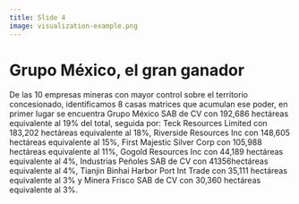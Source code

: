 ```yaml
---
title: Slide 4
image: visualization-example.png
---
```


# Grupo México, el gran ganador

De las 10 empresas mineras con mayor control sobre el territorio concesionado, identificamos 8 casas matrices que acumulan ese poder, en primer lugar se encuentra Grupo México SAB de CV con 192,686 hectáreas equivalente al 19% del total, seguida por: Teck Resources Limited con 183,202 hectáreas equivalente al 18%, Riverside Resources Inc con 148,605 hectáreas equivalente al 15%, First Majestic Silver Corp con 105,988 hectáreas equivalente al 11%, Gogold Resources Inc con 44,189 hectáreas equivalente al 4%, Industrias Peñoles SAB de CV con 41356hectáreas equivalente al 4%, Tianjin Binhai Harbor Port Int Trade con 35,111 hectáreas equivalente al 3% y Minera Frisco SAB de CV con	30,360 hectáreas equivalente al 3%.

